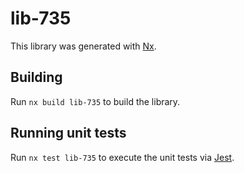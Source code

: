 # lib-735

This library was generated with [Nx](https://nx.dev).

## Building

Run `nx build lib-735` to build the library.

## Running unit tests

Run `nx test lib-735` to execute the unit tests via [Jest](https://jestjs.io).

